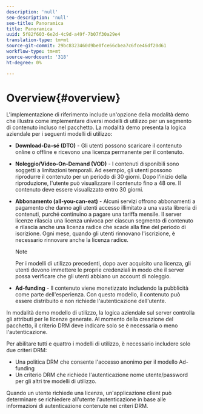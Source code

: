 ```yaml
---
description: 'null'
seo-description: 'null'
seo-title: Panoramica
title: Panoramica
uuid: 5f82f603-6e2d-4c9d-a49f-7b07f30a29e4
translation-type: tm+mt
source-git-commit: 29bc8323460d9be0fce66cbea7c6fce46df20d61
workflow-type: tm+mt
source-wordcount: '318'
ht-degree: 0%

---
```



# Overview{#overview}

L&#39;implementazione di riferimento include un&#39;opzione della modalità demo che illustra come implementare diversi modelli di utilizzo per un segmento di contenuto incluso nel pacchetto. La modalità demo presenta la logica aziendale per i seguenti modelli di utilizzo:

* **Download-Da-sé (DTO)**  - Gli utenti possono scaricare il contenuto online o offline e ricevono una licenza permanente per il contenuto.
* **Noleggio/Video-On-Demand (VOD)**  - I contenuti disponibili sono soggetti a limitazioni temporali. Ad esempio, gli utenti possono riprodurre il contenuto per un periodo di 30 giorni. Dopo l&#39;inizio della riproduzione, l&#39;utente può visualizzare il contenuto fino a 48 ore. Il contenuto deve essere visualizzato entro 30 giorni.
* **Abbonamento (all-you-can-eat)**  - Alcuni servizi offrono abbonamenti a pagamento che danno agli utenti accesso illimitato a una vasta libreria di contenuti, purché continuino a pagare una tariffa mensile. Il server licenze rilascia una licenza univoca per ciascun segmento di contenuto e rilascia anche una licenza radice che scade alla fine del periodo di iscrizione. Ogni mese, quando gli utenti rinnovano l&#39;iscrizione, è necessario rinnovare anche la licenza radice.

   >[!NOTE]
   >
   >Per i modelli di utilizzo precedenti, dopo aver acquisito una licenza, gli utenti devono immettere le proprie credenziali in modo che il server possa verificare che gli utenti abbiano un account di noleggio.

* **Ad-funding**  - Il contenuto viene monetizzato includendo la pubblicità come parte dell&#39;esperienza. Con questo modello, il contenuto può essere distribuito e non richiede l&#39;autenticazione dell&#39;utente.

In modalità demo modello di utilizzo, la logica aziendale sul server controlla gli attributi per le licenze generate. Al momento della creazione del pacchetto, il criterio DRM deve indicare solo se è necessaria o meno l&#39;autenticazione.

Per abilitare tutti e quattro i modelli di utilizzo, è necessario includere solo due criteri DRM:

* Una politica DRM che consente l&#39;accesso anonimo per il modello Ad-funding
* Un criterio DRM che richiede l&#39;autenticazione nome utente/password per gli altri tre modelli di utilizzo.

Quando un utente richiede una licenza, un&#39;applicazione client può determinare se richiedere all&#39;utente l&#39;autenticazione in base alle informazioni di autenticazione contenute nei criteri DRM.
